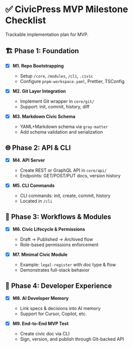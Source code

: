# ✅ CivicPress MVP Milestone Checklist

Trackable implementation plan for MVP.

## 🏗️ Phase 1: Foundation

- [x] **M1. Repo Bootstrapping**
  - Setup `/core`, `/modules`, `/cli`, `.civic`
  - Configure `pnpm-workspace.yaml`, Prettier, TSConfig

- [x] **M2. Git Layer Integration**
  - Implement Git wrapper in `core/git/`
  - Support: init, commit, history, diff

- [x] **M3. Markdown Civic Schema**
  - YAML+Markdown schema via `gray-matter`
  - Add schema validation and serialization

## 🌐 Phase 2: API & CLI

- [x] **M4. API Server**
  - Create REST or GraphQL API in `core/api/`
  - Endpoints: GET/POST/PUT docs, version history

- [x] **M5. CLI Commands**
  - CLI commands: init, create, commit, history
  - Located in `/cli`

## 🔐 Phase 3: Workflows & Modules

- [x] **M6. Civic Lifecycle & Permissions**
  - Draft → Published → Archived flow
  - Role-based permissions enforcement

- [x] **M7. Minimal Civic Module**
  - Example: `legal-register` with doc type & flow
  - Demonstrates full-stack behavior

## 🤖 Phase 4: Developer Experience

- [x] **M8. AI Developer Memory**
  - Link specs & decisions into AI memory
  - Support for Cursor, Copilot, etc.

- [x] **M9. End-to-End MVP Test**
  - Create civic doc via CLI
  - Sign, version, and publish through Git-backed API
